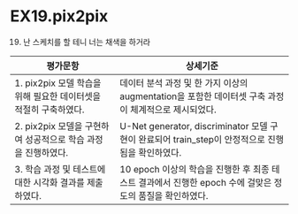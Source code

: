 # EX19.pix2pix
19. 난 스케치를 할 테니 너는 채색을 하거라


|평가문항|상세기준|
|---|---|
|1. pix2pix 모델 학습을 위해 필요한 데이터셋을 적절히 구축하였다.|데이터 분석 과정 및 한 가지 이상의 augmentation을 포함한 데이터셋 구축 과정이 체계적으로 제시되었다.|
|2. pix2pix 모델을 구현하여 성공적으로 학습 과정을 진행하였다.|U-Net generator, discriminator 모델 구현이 완료되어 train_step이 안정적으로 진행됨을 확인하였다.|
|3. 학습 과정 및 테스트에 대한 시각화 결과를 제출하였다.|10 epoch 이상의 학습을 진행한 후 최종 테스트 결과에서 진행한 epoch 수에 걸맞은 정도의 품질을 확인하였다.|


